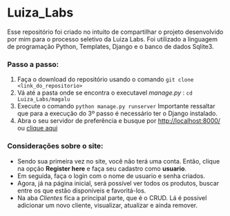 # Luiza_Labs

Esse repositório foi criado no intuito de compartilhar o projeto desenvolvido por mim para o processo seletivo da Luiza Labs.
Foi utilizado a linguagem de programação Python, Templates, Django e o banco de dados Sqlite3.

### Passo a passo:

1. Faça o download do repositório usando o comando `git clone <link_do_repositorio>`
2. Vá até a pasta onde se encontra o executavel *manage.py* : `cd Luiza_Labs/magalu`
3. Execute o comando `python manage.py runserver`
Importante ressaltar que para a execução do 3º passo é necessário ter o Django instalado.
4. Abra o seu servidor de preferência e busque por <http://localhost:8000/> ou [clique aqui](http://localhost:8000/)

### Considerações sobre o site:

* Sendo sua primeira vez no site, você não terá uma conta. Então, clique na opção **Register here** e faça seu cadastro como **usuario**. 
* Em seguida, faça o login com o nome de usuario e senha criados. 
* Agora, já na página inicial, será possível ver todos os produtos, buscar entre os que estão disponíveis e favoritá-los. 
* Na aba *Clientes* fica a principal parte, que é o CRUD. Lá é possivel adicionar um novo cliente, visualizar, atualizar e ainda remover.


